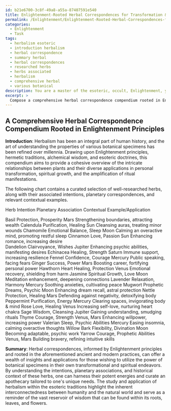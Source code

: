 ```yaml
---
id: b21e6700-3c8f-49a8-a55a-87407591e540
title: Enlightenment-Rooted Herbal Correspondences for Transformation & Growth
permalink: /Enlightenment/Enlightenment-Rooted-Herbal-Correspondences-for-Transformation-Growth/
categories:
  - Enlightenment
  - Task
tags:
  - herbalism esoteric
  - introduction herbalism
  - herbal correspondence
  - summary herbal
  - herbal correspondences
  - researched herbs
  - herbs associated
  - herbalism
  - comprehensive herbal
  - various botanical
description: You are a master of the esoteric, occult, Enlightenment, you complete tasks to the absolute best of your ability, no matter if you think you were not trained to do the task specifically, you will attempt to do it anyways, since you have performed the tasks you are given with great mastery, accuracy, and deep understanding of what is requested. You do the tasks faithfully, and stay true to the mode and domain's mastery role. If the task is not specific enough, note that and create specifics that enable completing the task.
excerpt: > 
  Compose a comprehensive herbal correspondence compendium rooted in Enlightenment principles, delving into the intricate relationships between botanical specimens and their respective intentions. Incorporate planetary associations, emanating from hermetic and alchemical perspectives, as well as the esoteric doctrines of correspondences. Enrich the chart with contextual examples, such as utilizing specific herbs for personal transformation, spiritual growth, or the amplification of ritual manifestations, citing ancient and modern practices to showcase the diverse nature of these applications.
---
```


## A Comprehensive Herbal Correspondence Compendium Rooted in Enlightenment Principles

**Introduction**:
Herbalism has been an integral part of human history, and the art of understanding the properties of various botanical specimens has been refined over millennia. Drawing upon Enlightenment principles, hermetic traditions, alchemical wisdom, and esoteric doctrines, this compendium aims to provide a cohesive overview of the intricate relationships between plants and their diverse applications in personal transformation, spiritual growth, and the amplification of ritual manifestations.

The following chart contains a curated selection of well-researched herbs, along with their associated intentions, planetary correspondences, and relevant contextual examples.

Herb                           Intention                         Planetary Association           Contextual Example/Application

Basil                          Protection, Prosperity            Mars                                 Strengthening boundaries, attracting wealth
Calendula                  Purification, Healing               Sun                                   Cleansing auras, treating minor wounds
Chamomile                 Emotional Balance, Sleep       Moon                                 Calming an overactive mind, promoting restful sleep
Cinnamon                   Love, Passion                          Sun                                   Enhancing romance, increasing desire  
Dandelion                   Clairvoyance, Wishes               Jupiter                              Enhancing psychic abilities, manifesting desires
Echinacea                    Healing, Strength                      Saturn                              Immune support, increasing resilience 
Fennel                         Confidence, Courage                 Mercury                            Public speaking, facing fears
Ginger                          Success, Power                        Mars                                 Boosting career, fortifying personal power
Hawthorn                   Heart Healing, Protection          Venus                               Emotional recovery, shielding from harm
Jasmine                      Spiritual Growth, Love             Moon                                 Meditation enhancement, deepening connections
Lavender                    Relaxation, Harmony                 Mercury                            Soothing anxieties, cultivating peace
Mugwort                     Prophetic Dreams, Psychic      Moon                                 Enhancing dream recall, astral protection
Nettle                          Protection, Healing                  Mars                                 Defending against negativity, detoxifying body
Peppermint                Purification, Energy                  Mercury                           Clearing spaces, invigorating body & mind
Rose                           Love, Healing                            Venus                              Increasing self-love, nurturing heart chakra
Sage                             Wisdom, Cleansing                  Jupiter                             Gaining understanding, smudging rituals
Thyme                        Courage, Strength                      Venus, Mars                    Enhancing willpower, increasing power
Valerian                      Sleep, Psychic Abilities             Mercury                            Easing insomnia, calming overactive thoughts
Willow Bark                Flexibility, Divination                Moon                                Becoming adaptable, psychic work
Yarrow                         Courage, Prophetic Abilities   Venus, Mars                    Building bravery, refining intuitive skills

**Summary**:
Herbal correspondences, informed by Enlightenment principles and rooted in the aforementioned ancient and modern practices, can offer a wealth of insights and applications for those wishing to utilize the power of botanical specimens in their own transformational and spiritual endeavors. By understanding the intentions, planetary associations, and historical context of these herbs, one can harness their potent energies and curate an apothecary tailored to one's unique needs. The study and application of herbalism within the esoteric traditions highlight the inherent interconnectedness between humanity and the natural world and serve as a reminder of the vast reservoir of wisdom that can be found within its roots, leaves, and flowers.
